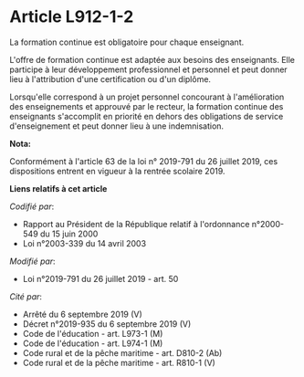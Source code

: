 # Article L912-1-2

La formation continue est obligatoire pour chaque enseignant.

L'offre de formation continue est adaptée aux besoins des enseignants. Elle participe à leur développement professionnel et
personnel et peut donner lieu à l'attribution d'une certification ou d'un diplôme.

Lorsqu'elle correspond à un projet personnel concourant à l'amélioration des enseignements et approuvé par le recteur, la
formation continue des enseignants s'accomplit en priorité en dehors des obligations de service d'enseignement et peut donner
lieu à une indemnisation.

**Nota:**

Conformément à l'article 63 de la loi n° 2019-791 du 26 juillet 2019, ces dispositions entrent en vigueur à la rentrée
scolaire 2019.

**Liens relatifs à cet article**

_Codifié par_:

  - Rapport au Président de la République relatif à l'ordonnance n°2000-549 du 15 juin 2000
  - Loi n°2003-339 du 14 avril 2003

_Modifié par_:

  - Loi n°2019-791 du 26 juillet 2019 - art. 50

_Cité par_:

  - Arrêté du 6 septembre 2019 (V)
  - Décret n°2019-935 du 6 septembre 2019 (V)
  - Code de l'éducation - art. L973-1 (M)
  - Code de l'éducation - art. L974-1 (M)
  - Code rural et de la pêche maritime - art. D810-2 (Ab)
  - Code rural et de la pêche maritime - art. R810-1 (V)
